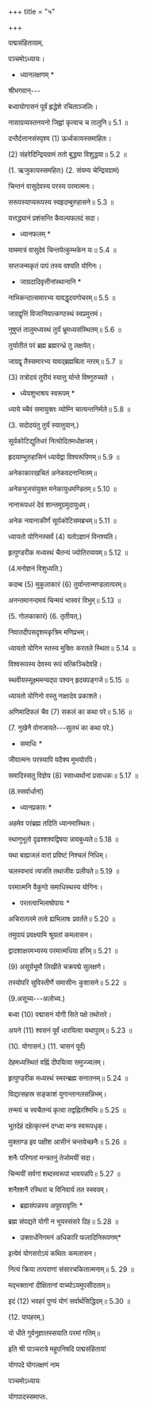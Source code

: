 +++
title = "५"

+++

पाद्मसंहितायाम्.

पञ्चमोऽध्यायः।

* ध्यानलक्षणम् *

श्रीभगवान्---

बध्वायोगासनं पूर्वं हृद्धेशे रचिताञ्जलिः।

नासाग्रव्यस्तनयनो जिह्वां कृत्वाच च तालुनि॥ 5.1 ॥

दन्तैर्दत्तानसंस्पृश्य (1) ऊर्ध्वकायस्समाहितः।

(2) संहरेदिन्द्रियग्रामं ततो बुद्ध्या विशुद्धया॥ 5.2 ॥

(1. ऋजुकायस्समहितः) (2. संयम्य चेन्द्रियग्रामं)

चिन्तनं वासुदेवस्य परस्य परमात्मनः।

सरूपस्याप्यरूपस्य स्वहृदम्बुरुहासने॥ 5.3 ॥

यत्तद्ध्यानं प्रशंसन्ति कैवल्यफलदं सदा।

* ध्यानफलम् *

याममात्रं वासुदेवं चिन्तयेत्कुम्भकेन यः॥ 5.4 ॥

सप्तजन्मकृतं पापं तस्य वश्यति योगिनः।

* जाग्रदादिवृत्तीनांस्थानानि *

नाभिकन्दात्समारभ्य यावद्धृदयगोचरम्॥ 5.5 ॥

जाग्रद्वृत्तिं विजानियात्कण्ठस्थं स्वप्रमुत्तमं।

नुषुप्तं तालुमध्यस्थं तुर्यं भ्रूमध्यसंस्थितम्॥ 5.6 ॥

तुर्यातीतं परं ब्रह्म ब्रह्मरन्ध्रे तु लक्षयेत्।

जाग्रद्वृ तैस्समारभ्य यावद्ब्रह्मबिला न्तरम्॥ 5.7 ॥

(3) तत्रोदयं तुरीयं स्यात्तु र्यान्ते विष्णुरुच्यते ।

* ध्येयशुभाश्रय स्वरूपम् *

ध्याये च्चैवं समायुक्तः व्योम्नि चात्यन्तनिर्मले॥ 5.8 ॥

(3. सदोदयंतु तुर्यं स्यात्तुयान्.)

सूर्यकोटिद्युतिधरं नित्योदितमधोक्षजम्।

हृदयाम्भुरुहासिनं ध्यायेद्वा विश्वरूपिणम्॥ 5.9 ॥

अनेकाकारखचितं अनेकवदनान्वितम्॥

अनेकभुजसंयुक्त मनेकायुधमण्डितम्॥ 5.10 ॥

नानारूपधरं देवं शान्तमुग्रमुदायुधम्।

अनेक नयानाकीर्णं सूर्यकोटिसमब्रभम्॥ 5.11 ॥

ध्यायतो योगिनस्सर्वं (4) यतोऽज्ञानं विनश्यति।

हृत्पुण्‍डरीक मध्यस्थं चैतन्यं ज्योतिरव्ययम्॥ 5.12 ॥

(4.मनोज्ञनं विशुध्यति.)

कदम्ब (5) मुकुलाकारं (6) तुर्यान्तान्मण्डलात्परम्॥

अनन्तमानन्दमयं चिन्मयं भास्वरं विभुम्॥ 5.13 ॥

(5. गोलकाकारं) (6. तृतीयत्.)

निवातदीपसदृशमकृत्रिम मणिप्रभम्।

ध्यायतो योगिन स्तस्य मुक्तिः करतले स्थिता॥ 5.14 ॥

विश्वरूपस्य देवस्य रूपं यत्किञ्चिदेवहि।

स्थवीयस्सूक्ष्ममन्यद्पा पश्यन् हृदयपङ्गजे॥ 5.15 ॥

ध्यायतो योगिनो वस्तु नाक्षादेव प्रकाशते।

अणिमादिफलं चैव (7) सकलं का कथा परे॥ 5.16 ॥

 (7. नुखेनै वोनजायते---सुलभं का कथा परे.)

* समाधिः *

जीवात्मनः परस्यापि यदैक्य मुभयोरपि।

समादिस्सतु विज्ञेय (8) स्साध्वर्थानां प्रसाधकः॥ 5.17 ॥

(8.स्सर्वार्धानां)

* ध्यानप्रकारः *

अहमेव परंब्रह्म तदिति ध्यानमास्थितः।

स्थाणुभूतो दृढश्शश्वद्विषया न्नावबुध्यते॥ 5.18 ॥

यथा बाह्यजलं वारां प्रविष्टं निश्चलं निधिम्।

चलस्वभावं त्यजति तथाजीवः प्रलीयते॥ 5.19 ॥

परमात्मनि वैकुण्ठे समाधिस्थस्य योगिनः।

* परतत्वाभिलाषोपायः *

अचिरात्परमे तत्वे ह्यभिलाषः प्रवर्तते॥ 5.20 ॥

तमुपायं प्रवक्ष्यामि श्रूयतां कमलासन।

द्वादशाक्षरमभ्यस्य परमात्मधिया हरिम्॥ 5.21 ॥

(9) असूर्यभूमौ लिखीते चक्रपद्मे सुलक्षणे।

तस्योपरि सुविस्तीर्णे समासीनः कुशासने॥ 5.22 ॥

(9.असूच्य---अलोच्य.)

बध्वा (10) पद्मासनं योगी सिते पक्षे तथोत्तरे।

अयने (11) श्वसनं पूर्वं धारयित्वा यथापुरम्॥ 5.23 ॥

(10. योगासनं.) (11. चासनं पूर्वं)

देहमध्यस्थितं वह्निं दीपयित्वा समुज्ज्वलम्।

हृत्पुण्‍डरीक मध्यस्थं स्मरन्ब्रह्म सनातनम्॥ 5.24 ॥

विद्यत्सहस्र सङ्काशं युगान्तानलसन्निभम्‌।

तन्मयं च स्वचैतन्यं कृत्वा तद्वह्निरश्मिभिः॥ 5.25 ॥

भूतदेहं दहेत्कृत्स्नं दग्ध्वा मन्त्र स्वरूपधृक्।

मुक्ताण्‍ड इव पक्षीश आसीनं चन्तयेच्छनैः॥ 5.26 ॥

शनैः परिणतां मन्त्रतनुं तेजोमयीं सदा।

चिन्मयीं सर्वगां शब्दस्वरूपां भावयन्नपि॥ 5.27 ॥

शनैश्शनै रस्थिरां च विनिवार्य तत स्स्वयम्।

* ब्रह्मसंपन्नस्य अपुवरावृत्तिः *

ब्रह्म संपद्यते योगी न भूयस्संसरे दिह॥ 5.28 ॥

* उक्तार्धनिगमनं अधिकारि फलादिनिरूपणम्*

इत्येवं योगसरोऽयं कथितः कमलासन।

नित्यं क्रिया तत्पराणां संसारचकितात्मनाम्॥ 5. 29 ॥

मद्भक्तानां दीक्षितानां वाच्योऽयमुपसीदताम्॥

इदं (12) भवहरं पुण्यं योगं सर्वार्थसिद्धिदम्॥ 5.30 ॥

(12. पापहरम्.)

यो धीते गुर्वनुज्ञातस्सयाति परमां गतिम्॥

इति श्री पाञ्चरात्रे महूपनिषदि पाद्मसंहितायां

योगपदे योगलक्षणं नाम

पञ्चमोऽध्यायः

योगपादस्समाप्तः.

 